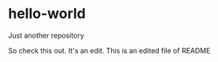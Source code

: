 # hello-world
Just another repository

So check this out. It's an edit. This is an edited file of README
